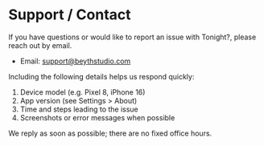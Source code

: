 # Support / Contact

If you have questions or would like to report an issue with Tonight?, please reach out by email.

- Email: support@beythstudio.com

Including the following details helps us respond quickly:

1. Device model (e.g. Pixel 8, iPhone 16)
2. App version (see Settings > About)
3. Time and steps leading to the issue
4. Screenshots or error messages when possible

We reply as soon as possible; there are no fixed office hours.
